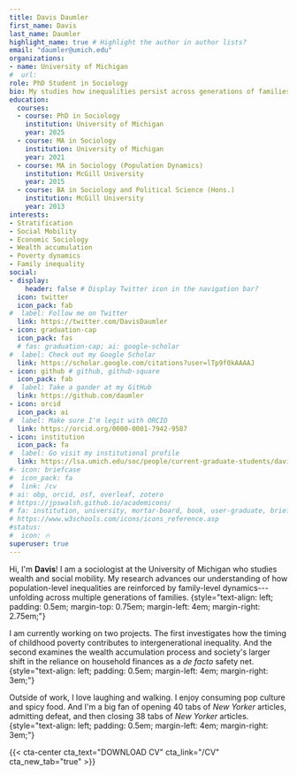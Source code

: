 ```yaml
---
title: Davis Daumler
first_name: Davis
last_name: Daumler
highlight_name: true # Highlight the author in author lists?
email: "daumler@umich.edu"
organizations:
- name: University of Michigan
#  url: 
role: PhD Student in Sociology
bio: My studies how inequalities persist across generations of families.
education:
  courses:
  - course: PhD in Sociology
    institution: University of Michigan
    year: 2025
  - course: MA in Sociology
    institution: University of Michigan
    year: 2021
  - course: MA in Sociology (Population Dynamics)
    institution: McGill University
    year: 2015
  - course: BA in Sociology and Political Science (Hons.)
    institution: McGill University
    year: 2013
interests:
- Stratification
- Social Mobility
- Economic Sociology
- Wealth accumulation
- Poverty dynamics
- Family inequality
social:
- display:
    header: false # Display Twitter icon in the navigation bar?
  icon: twitter
  icon_pack: fab
#  label: Follow me on Twitter
  link: https://twitter.com/DavisDaumler
- icon: graduation-cap
  icon_pack: fas
  # fas: graduation-cap; ai: google-scholar
#  label: Check out my Google Scholar
  link: https://scholar.google.com/citations?user=lTp9f0kAAAAJ
- icon: github # github, github-square
  icon_pack: fab
#  label: Take a gander at my GitHub
  link: https://github.com/daumler
- icon: orcid
  icon_pack: ai
#  label: Make sure I'm legit with ORCID
  link: https://orcid.org/0000-0001-7942-9587
- icon: institution
  icon_pack: fa
#  label: Go visit my institutional profile
  link: https://lsa.umich.edu/soc/people/current-graduate-students/davis-daumler.html
#- icon: briefcase
#  icon_pack: fa
#  link: /cv
# ai: obp, orcid, osf, overleaf, zotero
# https://jpswalsh.github.io/academicons/
# fa: institution, university, mortar-board, book, user-graduate, briefcase, send, send-o, newspaper-o, archive, address-card, address-card-o, wpforms, whmcs, weight-hanging, user-tag, user-circle
# https://www.w3schools.com/icons/icons_reference.asp
#status:
#  icon: 🔥
superuser: true
---
```


Hi, I'm **Davis**! I am a sociologist at the University of Michigan who studies wealth and social mobility. My research advances our understanding of how population-level inequalities are reinforced by family-level dynamics---unfolding across multiple generations of families.
{style="text-align: left; padding: 0.5em; margin-top: 0.75em; margin-left: 4em; margin-right: 2.75em;"}

I am currently working on two projects. The first investigates how the timing of childhood poverty contributes to intergenerational inequality. And the second examines the wealth accumulation process and society's larger shift in the reliance on household finances as a *de facto* safety net.
{style="text-align: left; padding: 0.5em; margin-left: 4em; margin-right: 3em;"}

Outside of work, I love laughing and walking. I enjoy consuming pop culture and spicy food. And I'm a big fan of opening 40 tabs of *New Yorker* articles, admitting defeat, and then closing 38 tabs of *New Yorker* articles. 
{style="text-align: left; padding: 0.5em; margin-left: 4em; margin-right: 3em;"}

{{< cta-center cta_text="DOWNLOAD CV" cta_link="/CV" cta_new_tab="true" >}}
